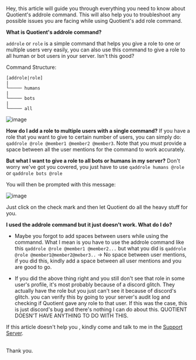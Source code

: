 Hey, this article will guide you through everything you need to know about Quotient's addrole command. This will also help you to troubleshoot any possible
issues you are facing while using Quotient's add role command.

**What is Quotient's addrole command?**

`addrole` or `role` is a simple command that helps you give a role to one or multiple users very easily, you can also use this command to give a role to 
all human or bot users in your server. Isn't this good?

Command Structure:
```
[addrole|role]
|
└───── humans
|
└───── bots
|
└───── all
```

![image](https://user-images.githubusercontent.com/72350242/125024997-7575ac00-e09f-11eb-8ba8-626430c38009.png)


**How do I add a role to multiple users with a single command?**
If you have a role that you want to give to certain number of users, you can simply do:
`qaddrole @role @member1 @member2 @member3`.
Note that you must provide a space between all the user mentions for the command to work accurately.

**But what I want to give a role to all bots or humans in my server?**
Don't worry we've got you covered, you just have to use `qaddrole humans @role` or `qaddrole bots @role` 

You will then be prompted with this message:

![image](https://user-images.githubusercontent.com/72350242/125025332-1e240b80-e0a0-11eb-8e93-b7ed4b725fe4.png)

Just click on the check mark and then let Quotient do all the heavy stuff for you.


**I used the addrole command but it just doesn't work. What do I do?**
- Maybe you forgot to add spaces between users while using the commannd. What I mean is you have to use the addrole command like this `qaddrole @role @member1 @member2...`
but what you did is `qaddrole @role @member1@member2@meber3..` -> No space between user mentions, if you did this, kindly add a space between all user mentions and
you are good to go.

- If you did the above thing right and you still don't see that role in some user's profile, it's most probably because of a discord glitch. They actually have the role
but you just can't see it because of discord's glitch. you can verify this by going to your server's audit log and checking if Quotient gave any role to that user. If
this was the case, this is just discord's bug and there's nothing I can do about this. QUOTIENT DOESN'T HAVE ANYTHING TO DO WITH THIS.

If this article doesn't help you , kindly come and talk to me in the [Support Server](https://quotientbot.xyz/support).</br></br>

Thank you.
